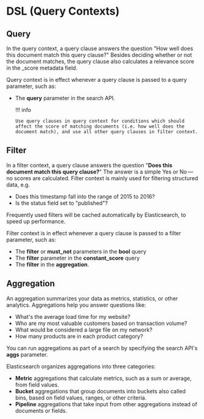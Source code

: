 # DSL (Query Contexts)

## Query

In the query context, a query clause answers the question "How well does this document match this query clause?" Besides deciding whether or not the document matches, the query clause also calculates a relevance score in the _score metadata field.

Query context is in effect whenever a query clause is passed to a query parameter, such as:

- The **query** parameter in the search API.

  !!! info

      Use query clauses in query context for conditions which should affect the score of matching documents (i.e. how well does the document match), and use all other query clauses in filter context.

## Filter

In a filter context, a query clause answers the question "**Does this document match this query clause?**" The answer is a simple Yes or No — no scores are calculated.
Filter context is mainly used for filtering structured data, e.g.

- Does this timestamp fall into the range of 2015 to 2016?
- Is the status field set to "published"?

Frequently used filters will be cached automatically by Elasticsearch, to speed up performance.

Filter context is in effect whenever a query clause is passed to a filter parameter, such as:

- The **filter** or **must_not** parameters in the **bool** query
- The **filter** parameter in the **constant_score** query
- The **filter** in the **aggregation**.

## Aggregation

An aggregation summarizes your data as metrics, statistics, or other analytics.
Aggregations help you answer questions like:

- What's the average load time for my website?
- Who are my most valuable customers based on transaction volume?
- What would be considered a large file on my network?
- How many products are in each product category?

You can run aggregations as part of a search by specifying the search API's **aggs** parameter.

Elasticsearch organizes aggregations into three categories:

- **Metric** aggregations that calculate metrics, such as a sum or average, from field values.
- **Bucket** aggregations that group documents into buckets also called bins, based on field values, ranges, or other criteria.
- **Pipeline** aggregations that take input from other aggregations instead of documents or fields.
